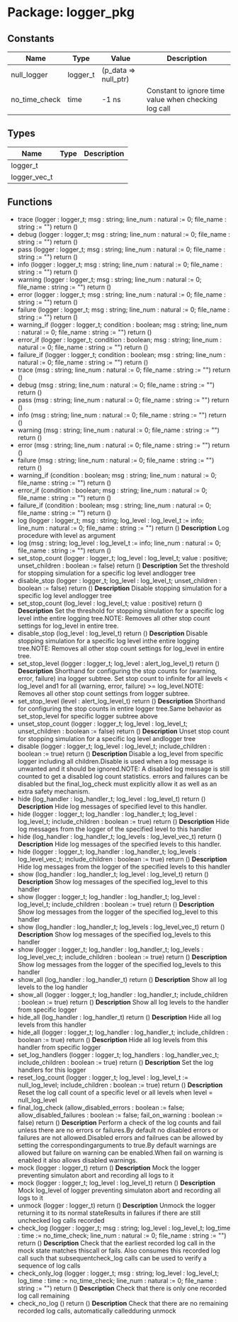 # Package: logger_pkg

## Constants

| Name          | Type     | Value                 | Description                                          |
| ------------- | -------- | --------------------- | ---------------------------------------------------- |
| null_logger   | logger_t |  (p_data => null_ptr) |                                                      |
| no_time_check | time     |  -1 ns                | Constant to ignore time value when checking log call |
## Types

| Name         | Type | Description |
| ------------ | ---- | ----------- |
| logger_t     |      |             |
| logger_vec_t |      |             |
## Functions
- trace <font id="function_arguments">(logger : logger_t; msg : string; line_num : natural := 0; file_name : string := "") </font> <font id="function_return">return ()</font>
- debug <font id="function_arguments">(logger : logger_t; msg : string; line_num : natural := 0; file_name : string := "") </font> <font id="function_return">return ()</font>
- pass <font id="function_arguments">(logger : logger_t; msg : string; line_num : natural := 0; file_name : string := "") </font> <font id="function_return">return ()</font>
- info <font id="function_arguments">(logger : logger_t; msg : string; line_num : natural := 0; file_name : string := "") </font> <font id="function_return">return ()</font>
- warning <font id="function_arguments">(logger : logger_t; msg : string; line_num : natural := 0; file_name : string := "") </font> <font id="function_return">return ()</font>
- error <font id="function_arguments">(logger : logger_t; msg : string; line_num : natural := 0; file_name : string := "") </font> <font id="function_return">return ()</font>
- failure <font id="function_arguments">(logger : logger_t; msg : string; line_num : natural := 0; file_name : string := "") </font> <font id="function_return">return ()</font>
- warning_if <font id="function_arguments">(logger : logger_t; condition : boolean; msg : string; line_num : natural := 0; file_name : string := "") </font> <font id="function_return">return ()</font>
- error_if <font id="function_arguments">(logger : logger_t; condition : boolean; msg : string; line_num : natural := 0; file_name : string := "") </font> <font id="function_return">return ()</font>
- failure_if <font id="function_arguments">(logger : logger_t; condition : boolean; msg : string; line_num : natural := 0; file_name : string := "") </font> <font id="function_return">return ()</font>
- trace <font id="function_arguments">(msg : string; line_num : natural := 0; file_name : string := "") </font> <font id="function_return">return ()</font>
- debug <font id="function_arguments">(msg : string; line_num : natural := 0; file_name : string := "") </font> <font id="function_return">return ()</font>
- pass <font id="function_arguments">(msg : string; line_num : natural := 0; file_name : string := "") </font> <font id="function_return">return ()</font>
- info <font id="function_arguments">(msg : string; line_num : natural := 0; file_name : string := "") </font> <font id="function_return">return ()</font>
- warning <font id="function_arguments">(msg : string; line_num : natural := 0; file_name : string := "") </font> <font id="function_return">return ()</font>
- error <font id="function_arguments">(msg : string; line_num : natural := 0; file_name : string := "") </font> <font id="function_return">return ()</font>
- failure <font id="function_arguments">(msg : string; line_num : natural := 0; file_name : string := "") </font> <font id="function_return">return ()</font>
- warning_if <font id="function_arguments">(condition : boolean; msg : string; line_num : natural := 0; file_name : string := "") </font> <font id="function_return">return ()</font>
- error_if <font id="function_arguments">(condition : boolean; msg : string; line_num : natural := 0; file_name : string := "") </font> <font id="function_return">return ()</font>
- failure_if <font id="function_arguments">(condition : boolean; msg : string; line_num : natural := 0; file_name : string := "") </font> <font id="function_return">return ()</font>
- log <font id="function_arguments">(logger : logger_t; msg : string; log_level : log_level_t := info; line_num : natural := 0; file_name : string := "") </font> <font id="function_return">return ()</font>
**Description**
Log procedure with level as argument
- log <font id="function_arguments">(msg : string; log_level : log_level_t := info; line_num : natural := 0; file_name : string := "") </font> <font id="function_return">return ()</font>
- set_stop_count <font id="function_arguments">(logger : logger_t; log_level : log_level_t; value : positive; unset_children : boolean := false) </font> <font id="function_return">return ()</font>
**Description**
Set the threshold for stopping simulation for a specific log level andlogger tree
- disable_stop <font id="function_arguments">(logger : logger_t; log_level : log_level_t; unset_children : boolean := false) </font> <font id="function_return">return ()</font>
**Description**
Disable stopping simulation for a specific log level andlogger tree
- set_stop_count <font id="function_arguments">(log_level : log_level_t; value : positive) </font> <font id="function_return">return ()</font>
**Description**
Set the threshold for stopping simulation for a specific log level inthe entire logging tree.NOTE: Removes all other stop count settings for log_level in entire tree.
- disable_stop <font id="function_arguments">(log_level : log_level_t) </font> <font id="function_return">return ()</font>
**Description**
Disable stopping simulation for a specific log level inthe entire logging tree.NOTE: Removes all other stop count settings for log_level in entire tree.
- set_stop_level <font id="function_arguments">(logger : logger_t; log_level : alert_log_level_t) </font> <font id="function_return">return ()</font>
**Description**
Shorthand for configuring the stop counts for (warning, error, failure) ina logger subtree. Set stop count to infinite for all levels < log_level and1 for all (warning, error, failure) >= log_level.NOTE: Removes all other stop count settings from logger subtree.
- set_stop_level <font id="function_arguments">(level : alert_log_level_t) </font> <font id="function_return">return ()</font>
**Description**
Shorthand for configuring the stop counts in entire logger tree.Same behavior as set_stop_level for specific logger subtree above
- unset_stop_count <font id="function_arguments">(logger : logger_t; log_level : log_level_t; unset_children : boolean := false) </font> <font id="function_return">return ()</font>
**Description**
Unset stop count for stopping simulation for a specific log level andlogger tree
- disable <font id="function_arguments">(logger : logger_t; log_level : log_level_t; include_children : boolean := true) </font> <font id="function_return">return ()</font>
**Description**
Disable a log_level from specific logger including all children.Disable is used when a log message is unwanted and it should be ignored.NOTE: A disabled log message is still counted to get a disabled log count      statistics.      errors and failures can be disabled but the final_log_check must      explicitly allow it as well as an extra safety mechanism.
- hide <font id="function_arguments">(log_handler : log_handler_t; log_level : log_level_t) </font> <font id="function_return">return ()</font>
**Description**
Hide log messages of specified level to this handler.
- hide <font id="function_arguments">(logger : logger_t; log_handler : log_handler_t; log_level : log_level_t; include_children : boolean := true) </font> <font id="function_return">return ()</font>
**Description**
Hide log messages from the logger of the specified level to this handler
- hide <font id="function_arguments">(log_handler : log_handler_t; log_levels : log_level_vec_t) </font> <font id="function_return">return ()</font>
**Description**
Hide log messages of the specified levels to this handler.
- hide <font id="function_arguments">(logger : logger_t; log_handler : log_handler_t; log_levels : log_level_vec_t; include_children : boolean := true) </font> <font id="function_return">return ()</font>
**Description**
Hide log messages from the logger of the specified levels to this handler
- show <font id="function_arguments">(log_handler : log_handler_t; log_level : log_level_t) </font> <font id="function_return">return ()</font>
**Description**
Show log messages of the specified log_level to this handler
- show <font id="function_arguments">(logger : logger_t; log_handler : log_handler_t; log_level : log_level_t; include_children : boolean := true) </font> <font id="function_return">return ()</font>
**Description**
Show log messages from the logger of the specified log_level to this handler
- show <font id="function_arguments">(log_handler : log_handler_t; log_levels : log_level_vec_t) </font> <font id="function_return">return ()</font>
**Description**
Show log messages of the specified log_levels to this handler
- show <font id="function_arguments">(logger : logger_t; log_handler : log_handler_t; log_levels : log_level_vec_t; include_children : boolean := true) </font> <font id="function_return">return ()</font>
**Description**
Show log messages from the logger of the specified log_levels to this handler
- show_all <font id="function_arguments">(log_handler : log_handler_t) </font> <font id="function_return">return ()</font>
**Description**
Show all log levels to the log handler
- show_all <font id="function_arguments">(logger : logger_t; log_handler : log_handler_t; include_children : boolean := true) </font> <font id="function_return">return ()</font>
**Description**
Show all log levels to the handler from specific logger
- hide_all <font id="function_arguments">(log_handler : log_handler_t) </font> <font id="function_return">return ()</font>
**Description**
Hide all log levels from this handler
- hide_all <font id="function_arguments">(logger : logger_t; log_handler : log_handler_t; include_children : boolean := true) </font> <font id="function_return">return ()</font>
**Description**
Hide all log levels from this handler from specific logger
- set_log_handlers <font id="function_arguments">(logger : logger_t; log_handlers : log_handler_vec_t; include_children : boolean := true) </font> <font id="function_return">return ()</font>
**Description**
Set the log handlers for this logger
- reset_log_count <font id="function_arguments">(logger : logger_t; log_level : log_level_t := null_log_level; include_children : boolean := true) </font> <font id="function_return">return ()</font>
**Description**
Reset the log call count of a specific level or all levels when level = null_log_level
- final_log_check <font id="function_arguments">(allow_disabled_errors : boolean := false; allow_disabled_failures : boolean := false; fail_on_warning : boolean := false) </font> <font id="function_return">return ()</font>
**Description**
Perform a check of the log counts and fail unless there are no errors or failures.By default no disabled errors or failures are not allowed.Disabled errors and failrues can be allowed by setting the correspondingarguments to true.By default warnings are allowed but failure on warning can be enabled.When fail on warning is enabled it also allows disabled warnings.
- mock <font id="function_arguments">(logger : logger_t) </font> <font id="function_return">return ()</font>
**Description**
Mock the logger preventing simulaton abort and recording all logs to it
- mock <font id="function_arguments">(logger : logger_t; log_level : log_level_t) </font> <font id="function_return">return ()</font>
**Description**
Mock log_level of logger preventing simulaton abort and recording all logs to it
- unmock <font id="function_arguments">(logger : logger_t) </font> <font id="function_return">return ()</font>
**Description**
Unmock the logger returning it to its normal stateResults in failures if there are still unchecked log calls recorded
- check_log <font id="function_arguments">(logger : logger_t; msg : string; log_level : log_level_t; log_time : time := no_time_check; line_num : natural := 0; file_name : string := "") </font> <font id="function_return">return ()</font>
**Description**
Check that the earliest recorded log call in the mock state matches thiscall or fails. Also consumes this recorded log call such that subsequentcheck_log calls can be used to verify a sequence of log calls
- check_only_log <font id="function_arguments">(logger : logger_t; msg : string; log_level : log_level_t; log_time : time := no_time_check; line_num : natural := 0; file_name : string := "") </font> <font id="function_return">return ()</font>
**Description**
Check that there is only one recorded log call remaining
- check_no_log <font id="function_arguments">()</font> <font id="function_return">return ()</font>
**Description**
Check that there are no remaining recorded log calls, automatically calledduring unmock

